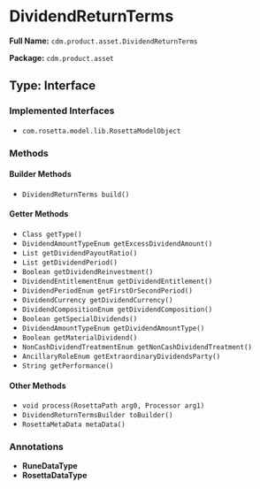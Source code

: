 # DividendReturnTerms

**Full Name:** `cdm.product.asset.DividendReturnTerms`

**Package:** `cdm.product.asset`

## Type: Interface

### Implemented Interfaces

- `com.rosetta.model.lib.RosettaModelObject`

### Methods

#### Builder Methods

- `DividendReturnTerms build()`

#### Getter Methods

- `Class getType()`
- `DividendAmountTypeEnum getExcessDividendAmount()`
- `List getDividendPayoutRatio()`
- `List getDividendPeriod()`
- `Boolean getDividendReinvestment()`
- `DividendEntitlementEnum getDividendEntitlement()`
- `DividendPeriodEnum getFirstOrSecondPeriod()`
- `DividendCurrency getDividendCurrency()`
- `DividendCompositionEnum getDividendComposition()`
- `Boolean getSpecialDividends()`
- `DividendAmountTypeEnum getDividendAmountType()`
- `Boolean getMaterialDividend()`
- `NonCashDividendTreatmentEnum getNonCashDividendTreatment()`
- `AncillaryRoleEnum getExtraordinaryDividendsParty()`
- `String getPerformance()`

#### Other Methods

- `void process(RosettaPath arg0, Processor arg1)`
- `DividendReturnTermsBuilder toBuilder()`
- `RosettaMetaData metaData()`

### Annotations

- **RuneDataType**
- **RosettaDataType**

